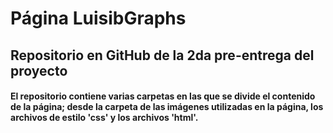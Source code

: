 # Página LuisibGraphs
## Repositorio en GitHub de la 2da pre-entrega del proyecto
#### El repositorio contiene varias carpetas en las que se divide el contenido de la página; desde la carpeta de las imágenes utilizadas en la página, los archivos de estilo 'css' y los archivos 'html'.
